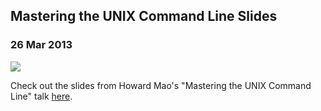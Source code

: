   

## Mastering the UNIX Command Line Slides

### 26 Mar 2013

[![](/img/resources/command-line.png)](http://www.slideshare.net/zhemao/mastering-the-unix-command-line)

Check out the slides from Howard Mao's "Mastering the UNIX Command Line" talk [here](http://www.slideshare.net/zhemao/mastering-the-unix-command-line).

  
